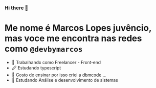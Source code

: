 ### Hi there 👋

# Me nome é  Marcos Lopes juvêncio, mas voce me encontra nas redes como `@devbymarcos`

- 🔭 Trabalhando como Freelancer - Front-end
- 🖉 Estudando typescript
- 📕 Gosto de ensinar por isso criei a   [dbmcode](http://dbmcode.com "dbmcode") ...
- 📕 Estudando Análise e desenvolvimento de sistemas 

